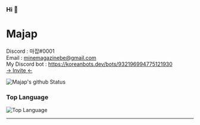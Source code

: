 ### Hi 👋

# Majap

Discord : 마잡#0001</br>
Email : minemagazinebe@gmail.com</br>
My Discord bot : https://koreanbots.dev/bots/932196994775121930</br>
                   [-> Invite <-](<https://han.gl/biYNe>)</br>

![Majap's github Status](https://github-readme-stats.vercel.app/api?username=Minemagazine&show_icons=true&theme=dracula)
### Top Language
![Top Language](https://github-readme-stats.vercel.app/api/top-langs/?username=Minemagazine&theme=dracula)<br/>

---
